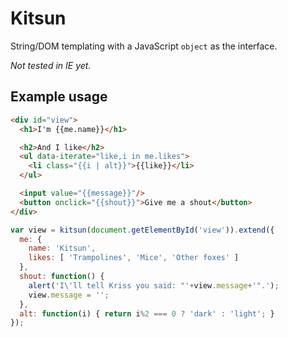 Kitsun
======

String/DOM templating with a JavaScript `object` as the interface.

*Not tested in IE yet.*

Example usage
-------------

```html
<div id="view">
  <h1>I'm {{me.name}}</h1>

  <h2>And I like</h2>
  <ul data-iterate="like,i in me.likes">
    <li class="{{i | alt}}">{{like}}</li>
  </ul>

  <input value="{{message}}"/>
  <button onclick="{{shout}}">Give me a shout</button>
</div>
```

```javascript
var view = kitsun(document.getElementById('view')).extend({
  me: {
    name: 'Kitsun',
    likes: [ 'Trampolines', 'Mice', 'Other foxes' ]
  },
  shout: function() {
    alert('I\'ll tell Kriss you said: "'+view.message+'".');
    view.message = '';
  },
  alt: function(i) { return i%2 === 0 ? 'dark' : 'light'; }
});
```
